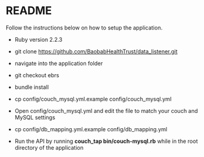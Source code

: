 # README

Follow the instructions below on how to setup the application.

* Ruby version 2.2.3

* git clone https://github.com/BaobabHealthTrust/data_listener.git

* navigate into the application folder

* git checkout ebrs

* bundle install

* cp config/couch_mysql.yml.example config/couch_mysql.yml

* Open config/couch_mysql.yml and edit the file to match your couch and MySQL settings

* cp config/db_mapping.yml.example config/db_mapping.yml

* Run the API by running **couch_tap bin/couch-mysql.rb** while in the root directory of the application

